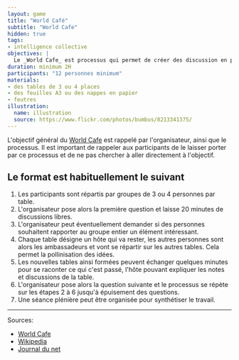 ```yaml
---
layout: game
title: "World Café"
subtitle: "World Cafe"
hidden: true
tags:
- intelligence collective
objectives: |
  Le _World Cafe_ est processus qui permet de créer des discussion en profondeur et de faire émerger une intelligence collective.
duration: minimum 2H
participants: "12 personnes minimum"
materials:
- des tables de 3 ou 4 places
- des feuilles A3 ou des nappes en papier
- feutres
illustration:
  name: illustration
  source: https://www.flickr.com/photos/bumbus/8213341375/
---
```


L'objectif général du [World Cafe] est rappelé par l'organisateur, ainsi que le processus. Il est important de rappeler aux participants de le laisser porter par ce processus et de ne pas chercher à aller directement à l'objectif.

## Le format est habituellement le suivant

1. Les participants sont répartis par groupes de 3 ou 4 personnes par table.
2. L'organisateur pose alors la première question et laisse 20 minutes de discussions libres.
3. L'organisateur peut éventuellement demander si des personnes souhaitent rapporter au groupe entier un élément intéressant.
4. Chaque table désigne un hôte qui va rester, les autres personnes sont alors les ambassadeurs et vont se répartir sur les autres tables. Cela permet la pollinisation des idées.
5. Les nouvelles tables ainsi formées peuvent échanger quelques minutes pour se raconter ce qui c'est passé, l'hôte pouvant expliquer les notes et discussions de la table.
6. L'organisateur pose alors la question suivante et le processus se répète sur les étapes 2 à 6 jusqu'à épuisement des questions.
7. Une séance plénière peut être organisée pour synthétiser le travail.




---
Sources:

- [World Cafe]
- [Wikipedia](https://en.wikipedia.org/wiki/World_Caf%C3%A9_%28conversational_process%29)
- [Journal du net](http://www.journaldunet.com/management/efficacite-personnelle/1154533-world-cafe/)


[World Cafe]: http://www.theworldcafe.com/
